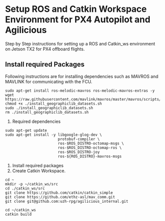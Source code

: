 # Setup ROS and Catkin Workspace Environment for PX4 Autopilot and Agilicious
Step by Step instructions for setting up a ROS and Catkin_ws environment on Jetson TX2 for PX4 offboard flights.

## Install required Packages
Following instructions are for installing dependencies such as MAVROS and MAVLINK for communicating with the FCU.
```
sudo apt-get install ros-melodic-mavros ros-melodic-mavros-extras -y
wget https://raw.githubusercontent.com/mavlink/mavros/master/mavros/scripts/install_geographiclib_datasets.sh
chmod +x ./install_geographiclib_datasets.sh
sudo ./install_geographiclib_datasets.sh
rm ./install_geographiclib_datasets.sh
```


1. Required dependencies
```
sudo apt-get update
sudo apt-get install -y libgoogle-glog-dev \
                        protobuf-compiler \
                        ros-$ROS_DISTRO-octomap-msgs \
                        ros-$ROS_DISTRO-octomap-ros \
                        ros-$ROS_DISTRO-joy
                        ros-${ROS_DISTRO}-mavros-msgs
```
1. Install required packages 
2. Create Catkin Workspace.
```
cd ~
mkdir -p ~/catkin_ws/src
cd ./catkin_ws/src
git clone https://github.com/catkin/catkin_simple
git clone https://github.com/ethz-asl/mav_comm.git
git clone git@github.com:uzh-rpg/agilicious_internal.git
```

```
cd ~/catkin_ws
catkin build
```
```

